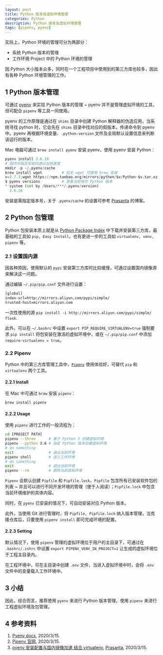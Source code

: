 ```yaml
---
layout: post
title: Python 版本及虚拟环境管理
categories: Python
description: Python 版本及虚拟环境管理
tags: [pipenv, pyenv]
---
```


实际上，Python 环境的管理可分为两部分：

- 系统 Python 版本的管理
- 工作环境 Project 中的 Python 环境的管理

因 Python 大小版本众多，同时在一个工程项目中使用到的第三方库也较多，因此有各种 Python 环境管理的工作。

## 1 Python 版本管理

可通过 [pyenv][1] 来实现 Python 版本的管理 ~ pyenv 并不是管理虚拟环境的工具，但可配合 `pipenv` 等工具一同使用。

pyenv 的工作原理是通过在 `shims` 目录中创建 Python 解释器的伪造应用，当系统寻找 python 时，它会先在 `shims` 目录中找对应的假版本，传递命令到 pyenv 中。pyenv 再根据环境变量、`.python-version` 文件及全局默认设置信息来判断该运行的版本。

Mac 电脑可通过 `brew install pyenv` 安装 pyenv，使用 pyenv 安装 Python：

```python
pyenv install 3.6.10
# 国内可指定安装的源以加快速度
mkdir -p ~/.pyenv/cache
brew install wget         # 如无 wget 可使用 brew 安装
v=3.7.3;wget https://npm.taobao.org/mirrors/python/$v/Python-$v.tar.xz -P ~/.pyenv/cache/;pyenv install $v
$ pyenv versions          # 查看当前有的 Python 版本
* system (set by /Users/***/.pyenv/version)
  3.6.10
```

安装是需指定版本号，关于 `.pyenv/cache` 的设置可参考 [Prasanta][2] 的博客。

## 2 Python 包管理

Python 包安装本质上就是从 [Python Package Index][3] 中下载并安装第三方库，最基础的工具如 `pip, Easy Install`，也有更进一步的工具如 `virtualenv, venv, pipenv` 等。

### 2.1 设置国内源

因各种原因，使用默认的 `pypi` 安装第三方库时比较缓慢，可通过设置国内镜像源来解决这一问题。

通过编辑 `~/.pip/pip.conf` 文件进行设置：

```bash
[global]
index-url=http://mirrors.aliyun.com/pypi/simple/
trusted-host=mirrors.aliyun.com
```

一次性使用的源 `pip install -i http://mirrors.aliyun.com/pypi/simple/ flask`.

此外，可以在 `~/.bashrc` 中设置 `export PIP_REQUIRE_VIRTUALENV=true` 强制要求 `pip install` 将包安装在激活的虚拟环境中，或在 `~/.pip/pip.conf` 中添加 `require-virtualenv = true`。

### 2.2 Pipenv

Python 中的第三方库管理工具中，[`Pipenv`][4] 使用体验好，可替代 `pip` 和 `virtualenv` 两个工具。

#### 2.2.1 Install

在 Mac 中可通过 `brew` 安装 `pipenv`：

```bash
brew install pipenv
```

#### 2.2.2 Usage

使用 `pipenv` 进行工作的一般流程为：

```bash
cd [PROJECT PATH]
pipenv --three      # 基于 Python 3 创建虚拟环境
pipenv --python 3.6 # 指定 Python 版本创建虚拟环境
# do something
exit                # 退出当前环境
pipenv shell        # 进入工作环境
# do something
exit                # 退出当前环境
pipenv --rm         # 删除当前虚拟环境
```

`Pipenv` 会默认创建 `Pipfile` 和 `Pipfile.lock`，`Pipfile` 包含所有已安装软件包的列表 ~ 并且可以进行不同开发环境的管理（便于人阅读）；`Pipfile.lock` 中包含当前环境维护的具体内容。

同时，在 `pyenv` 已安装的情况下，可自动安装对应 Python 版本。

此外，当使用 Git 进行管理时，将 `Pipfile, Pipfile.lock` 纳入版本管理，当克隆仓库后，只要使用 `pipenv install` 即可完成环境的配置。

#### 2.2.3 Setting

默认情况下，使用 `pipenv` 管理的虚拟环境位于用户的主目录下，可通过在 `.bashrc/.zshrc` 中设置 `export PIPENV_VENV_IN_PROJECT=1` 让生成的虚拟环境位于工程主目录内。

在工程环境中，可在主目录中创建 `.env` 文件，当进入虚拟环境中时，会将 `.env` 文件中的变量载入工作环境中。

## 3 小结

因此，综合而言，推荐使用 `pyenv` 来进行 Python 版本管理，使用 `pipenv` 来进行工程虚拟环境及包管理。

## 4 参考资料

1. [Pyenv docs][1], 2020/3/15.
2. [Pipenv 官网][4], 2020/3/15.
3. [pyenv 安装配置与国内镜像加速 结合 virtualenv][2], [Prasanta](https://segmentfault.com/blog/xiuxian), 2020/3/15.

[1]: https://github.com/pyenv/pyenv "pyenv"
[2]: https://segmentfault.com/a/1190000006174123 "pyenv 安装配置与国内镜像加速 结合 virtualenv"
[3]: https://pypi.org/ "pypi"
[4]: https://pipenv.readthedocs.io/en/latest/ "Pipenv 官网"
